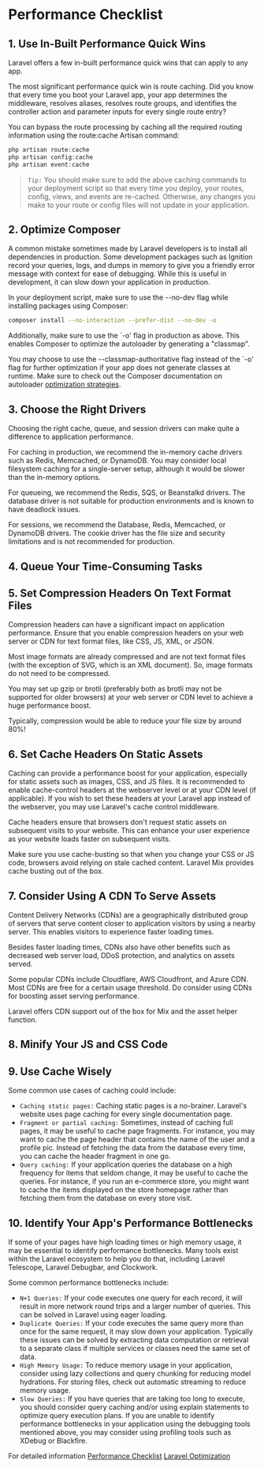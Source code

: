 # Performance Checklist

## 1. Use In-Built Performance Quick Wins

Laravel offers a few in-built performance quick wins that can apply to any app.

The most significant performance quick win is route caching. Did you know that every time you boot your Laravel app, your app determines the middleware, resolves aliases, resolves route groups, and identifies the controller action and parameter inputs for every single route entry?

You can bypass the route processing by caching all the required routing information using the route:cache Artisan command:

```php
php artisan route:cache
php artisan config:cache
php artisan event:cache
```
> `Tip:` You should make sure to add the above caching commands to your deployment script so that every time you deploy, your routes, config, views, and events are re-cached. Otherwise, any changes you make to your route or config files will not update in your application.

## 2. Optimize Composer

A common mistake sometimes made by Laravel developers is to install all dependencies in production. Some development packages such as Ignition record your queries, logs, and dumps in memory to give you a friendly error message with context for ease of debugging. While this is useful in development, it can slow down your application in production.

In your deployment script, make sure to use the --no-dev flag while installing packages using Composer:

```bash
composer install --no-interaction --prefer-dist --no-dev -o 
```

Additionally, make sure to use the `-o' flag in production as above. This enables Composer to optimize the autoloader by generating a "classmap".

You may choose to use the --classmap-authoritative flag instead of the `-o' flag for further optimization if your app does not generate classes at runtime. Make sure to check out the Composer documentation on autoloader [optimization strategies](https://getcomposer.org/doc/articles/autoloader-optimization.md).

## 3. Choose the Right Drivers

Choosing the right cache, queue, and session drivers can make quite a difference to application performance.

For caching in production, we recommend the in-memory cache drivers such as Redis, Memcached, or DynamoDB. You may consider local filesystem caching for a single-server setup, although it would be slower than the in-memory options.

For queueing, we recommend the Redis, SQS, or Beanstalkd drivers. The database driver is not suitable for production environments and is known to have deadlock issues.

For sessions, we recommend the Database, Redis, Memcached, or DynamoDB drivers. The cookie driver has the file size and security limitations and is not recommended for production.

## 4. Queue Your Time-Consuming Tasks

## 5. Set Compression Headers On Text Format Files

Compression headers can have a significant impact on application performance. Ensure that you enable compression headers on your web server or CDN for text format files, like CSS, JS, XML, or JSON.

Most image formats are already compressed and are not text format files (with the exception of SVG, which is an XML document). So, image formats do not need to be compressed.

You may set up gzip or brotli (preferably both as brotli may not be supported for older browsers) at your web server or CDN level to achieve a huge performance boost.

Typically, compression would be able to reduce your file size by around 80%!

## 6. Set Cache Headers On Static Assets

Caching can provide a performance boost for your application, especially for static assets such as images, CSS, and JS files. It is recommended to enable cache-control headers at the webserver level or at your CDN level (if applicable). If you wish to set these headers at your Laravel app instead of the webserver, you may use Laravel's cache control middleware.

Cache headers ensure that browsers don't request static assets on subsequent visits to your website. This can enhance your user experience as your website loads faster on subsequent visits.

Make sure you use cache-busting so that when you change your CSS or JS code, browsers avoid relying on stale cached content. Laravel Mix provides cache busting out of the box.

## 7. Consider Using A CDN To Serve Assets

Content Delivery Networks (CDNs) are a geographically distributed group of servers that serve content closer to application visitors by using a nearby server. This enables visitors to experience faster loading times.

Besides faster loading times, CDNs also have other benefits such as decreased web server load, DDoS protection, and analytics on assets served.

Some popular CDNs include Cloudflare, AWS Cloudfront, and Azure CDN. Most CDNs are free for a certain usage threshold. Do consider using CDNs for boosting asset serving performance.

Laravel offers CDN support out of the box for Mix and the asset helper function.

## 8. Minify Your JS and CSS Code

## 9. Use Cache Wisely

Some common use cases of caching could include:

- `Caching static pages:` Caching static pages is a no-brainer. Laravel's website uses page caching for every single documentation page.
- `Fragment or partial caching:` Sometimes, instead of caching full pages, it may be useful to cache page fragments. For instance, you may want to cache the page header that contains the name of the user and a profile pic. Instead of fetching the data from the database every time, you can cache the header fragment in one go.
- `Query caching:` If your application queries the database on a high frequency for items that seldom change, it may be useful to cache the queries. For instance, if you run an e-commerce store, you might want to cache the items displayed on the store homepage rather than fetching them from the database on every store visit.

## 10. Identify Your App's Performance Bottlenecks

If some of your pages have high loading times or high memory usage, it may be essential to identify performance bottlenecks. Many tools exist within the Laravel ecosystem to help you do that, including Laravel Telescope, Laravel Debugbar, and Clockwork.

Some common performance bottlenecks include:

- `N+1 Queries:` If your code executes one query for each record, it will result in more network round trips and a larger number of queries. This can be solved in Laravel using eager loading.
- `Duplicate Queries:` If your code executes the same query more than once for the same request, it may slow down your application. Typically these issues can be solved by extracting data computation or retrieval to a separate class if multiple services or classes need the same set of data.
- `High Memory Usage:` To reduce memory usage in your application, consider using lazy collections and query chunking for reducing model hydrations. For storing files, check out automatic streaming to reduce memory usage.
- `Slow Queries:` If you have queries that are taking too long to execute, you should consider query caching and/or using explain statements to optimize query execution plans.
If you are unable to identify performance bottlenecks in your application using the debugging tools mentioned above, you may consider using profiling tools such as XDebug or Blackfire.

For detailed information
[Performance Checklist](https://laravel-news.com/performance-checklist)
[Laravel Optimization](https://geekflare.com/laravel-optimization/)